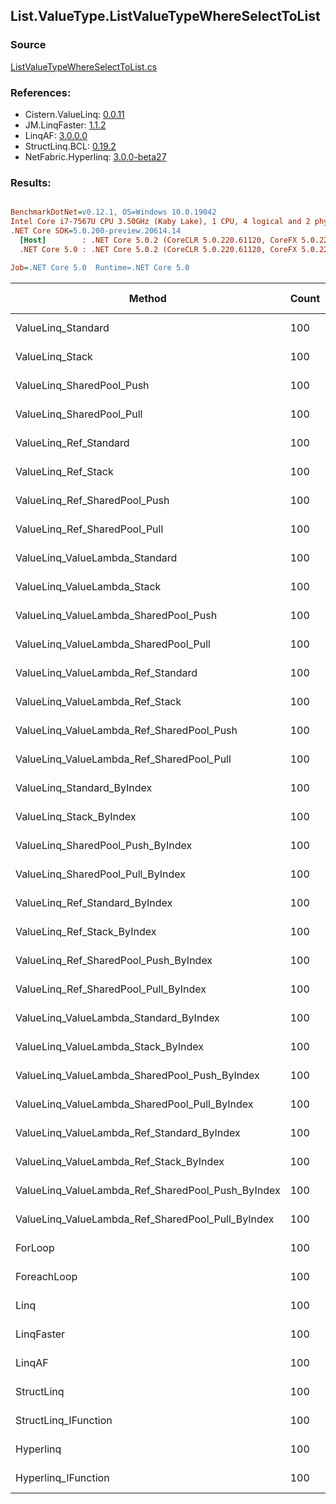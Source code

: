 ﻿## List.ValueType.ListValueTypeWhereSelectToList

### Source
[ListValueTypeWhereSelectToList.cs](../LinqBenchmarks/List/ValueType/ListValueTypeWhereSelectToList.cs)

### References:
- Cistern.ValueLinq: [0.0.11](https://www.nuget.org/packages/Cistern.ValueLinq/0.0.11)
- JM.LinqFaster: [1.1.2](https://www.nuget.org/packages/JM.LinqFaster/1.1.2)
- LinqAF: [3.0.0.0](https://www.nuget.org/packages/LinqAF/3.0.0.0)
- StructLinq.BCL: [0.19.2](https://www.nuget.org/packages/StructLinq.BCL/0.19.2)
- NetFabric.Hyperlinq: [3.0.0-beta27](https://www.nuget.org/packages/NetFabric.Hyperlinq/3.0.0-beta27)

### Results:
``` ini

BenchmarkDotNet=v0.12.1, OS=Windows 10.0.19042
Intel Core i7-7567U CPU 3.50GHz (Kaby Lake), 1 CPU, 4 logical and 2 physical cores
.NET Core SDK=5.0.200-preview.20614.14
  [Host]        : .NET Core 5.0.2 (CoreCLR 5.0.220.61120, CoreFX 5.0.220.61120), X64 RyuJIT
  .NET Core 5.0 : .NET Core 5.0.2 (CoreCLR 5.0.220.61120, CoreFX 5.0.220.61120), X64 RyuJIT

Job=.NET Core 5.0  Runtime=.NET Core 5.0  

```
|                                            Method | Count |       Mean |    Error |   StdDev | Ratio | RatioSD |  Gen 0 | Gen 1 | Gen 2 | Allocated |
|-------------------------------------------------- |------ |-----------:|---------:|---------:|------:|--------:|-------:|------:|------:|----------:|
|                                ValueLinq_Standard |   100 | 1,789.3 ns | 19.71 ns | 18.44 ns |  2.05 |    0.03 | 2.4433 |     - |     - |   4.99 KB |
|                                   ValueLinq_Stack |   100 | 1,589.6 ns | 10.55 ns |  9.35 ns |  1.82 |    0.02 | 0.9823 |     - |     - |   2.01 KB |
|                         ValueLinq_SharedPool_Push |   100 | 2,051.3 ns | 22.85 ns | 20.25 ns |  2.35 |    0.03 | 0.9804 |     - |     - |   2.01 KB |
|                         ValueLinq_SharedPool_Pull |   100 | 1,909.1 ns | 10.93 ns |  9.13 ns |  2.19 |    0.01 | 0.9804 |     - |     - |   2.01 KB |
|                            ValueLinq_Ref_Standard |   100 | 1,651.6 ns | 14.84 ns | 13.15 ns |  1.89 |    0.02 | 2.4433 |     - |     - |   4.99 KB |
|                               ValueLinq_Ref_Stack |   100 | 1,534.1 ns |  8.02 ns |  7.50 ns |  1.76 |    0.02 | 0.9823 |     - |     - |   2.01 KB |
|                     ValueLinq_Ref_SharedPool_Push |   100 | 1,911.1 ns | 10.31 ns |  9.64 ns |  2.19 |    0.02 | 0.9823 |     - |     - |   2.01 KB |
|                     ValueLinq_Ref_SharedPool_Pull |   100 | 1,862.0 ns |  3.47 ns |  2.89 ns |  2.14 |    0.02 | 0.9823 |     - |     - |   2.01 KB |
|                    ValueLinq_ValueLambda_Standard |   100 | 1,338.1 ns |  7.97 ns |  7.45 ns |  1.53 |    0.01 | 2.4433 |     - |     - |   4.99 KB |
|                       ValueLinq_ValueLambda_Stack |   100 | 1,594.0 ns | 11.43 ns | 10.69 ns |  1.83 |    0.02 | 0.9823 |     - |     - |   2.01 KB |
|             ValueLinq_ValueLambda_SharedPool_Push |   100 | 1,599.1 ns |  7.64 ns |  6.78 ns |  1.83 |    0.02 | 0.9823 |     - |     - |   2.01 KB |
|             ValueLinq_ValueLambda_SharedPool_Pull |   100 | 1,732.7 ns |  7.29 ns |  6.46 ns |  1.99 |    0.01 | 0.9823 |     - |     - |   2.01 KB |
|                ValueLinq_ValueLambda_Ref_Standard |   100 | 1,080.1 ns |  6.67 ns |  5.92 ns |  1.24 |    0.01 | 2.4433 |     - |     - |   4.99 KB |
|                   ValueLinq_ValueLambda_Ref_Stack |   100 | 1,359.2 ns |  5.76 ns |  5.10 ns |  1.56 |    0.01 | 0.9823 |     - |     - |   2.01 KB |
|         ValueLinq_ValueLambda_Ref_SharedPool_Push |   100 | 1,359.8 ns |  4.94 ns |  4.38 ns |  1.56 |    0.01 | 0.9823 |     - |     - |   2.01 KB |
|         ValueLinq_ValueLambda_Ref_SharedPool_Pull |   100 | 1,609.6 ns |  7.47 ns |  6.24 ns |  1.85 |    0.02 | 0.9823 |     - |     - |   2.01 KB |
|                        ValueLinq_Standard_ByIndex |   100 | 1,522.0 ns | 17.33 ns | 15.36 ns |  1.75 |    0.02 | 2.4433 |     - |     - |   4.99 KB |
|                           ValueLinq_Stack_ByIndex |   100 | 1,208.3 ns |  8.35 ns |  7.81 ns |  1.39 |    0.01 | 0.9823 |     - |     - |   2.01 KB |
|                 ValueLinq_SharedPool_Push_ByIndex |   100 | 1,779.8 ns | 26.68 ns | 22.28 ns |  2.04 |    0.03 | 0.9823 |     - |     - |   2.01 KB |
|                 ValueLinq_SharedPool_Pull_ByIndex |   100 | 1,459.8 ns |  8.62 ns |  7.20 ns |  1.67 |    0.02 | 0.9823 |     - |     - |   2.01 KB |
|                    ValueLinq_Ref_Standard_ByIndex |   100 | 1,371.9 ns | 12.17 ns | 11.38 ns |  1.57 |    0.02 | 2.4433 |     - |     - |   4.99 KB |
|                       ValueLinq_Ref_Stack_ByIndex |   100 | 1,135.7 ns |  5.98 ns |  5.60 ns |  1.30 |    0.01 | 0.9823 |     - |     - |   2.01 KB |
|             ValueLinq_Ref_SharedPool_Push_ByIndex |   100 | 1,638.5 ns | 14.47 ns | 13.53 ns |  1.88 |    0.02 | 0.9823 |     - |     - |   2.01 KB |
|             ValueLinq_Ref_SharedPool_Pull_ByIndex |   100 | 1,391.9 ns |  4.39 ns |  3.89 ns |  1.60 |    0.01 | 0.9823 |     - |     - |   2.01 KB |
|            ValueLinq_ValueLambda_Standard_ByIndex |   100 | 1,105.3 ns |  7.01 ns |  6.56 ns |  1.27 |    0.01 | 2.4433 |     - |     - |   4.99 KB |
|               ValueLinq_ValueLambda_Stack_ByIndex |   100 | 1,228.5 ns |  8.33 ns |  7.79 ns |  1.41 |    0.01 | 0.9823 |     - |     - |   2.01 KB |
|     ValueLinq_ValueLambda_SharedPool_Push_ByIndex |   100 | 1,317.9 ns |  5.37 ns |  4.48 ns |  1.51 |    0.01 | 0.9823 |     - |     - |   2.01 KB |
|     ValueLinq_ValueLambda_SharedPool_Pull_ByIndex |   100 | 1,311.4 ns |  5.05 ns |  4.72 ns |  1.50 |    0.01 | 0.9823 |     - |     - |   2.01 KB |
|        ValueLinq_ValueLambda_Ref_Standard_ByIndex |   100 | 1,109.5 ns |  6.02 ns |  5.34 ns |  1.27 |    0.01 | 2.4433 |     - |     - |   4.99 KB |
|           ValueLinq_ValueLambda_Ref_Stack_ByIndex |   100 | 1,026.5 ns |  4.97 ns |  4.65 ns |  1.18 |    0.01 | 0.9823 |     - |     - |   2.01 KB |
| ValueLinq_ValueLambda_Ref_SharedPool_Push_ByIndex |   100 | 1,305.6 ns |  4.47 ns |  4.18 ns |  1.50 |    0.01 | 0.9823 |     - |     - |   2.01 KB |
| ValueLinq_ValueLambda_Ref_SharedPool_Pull_ByIndex |   100 | 1,217.8 ns |  5.33 ns |  4.73 ns |  1.40 |    0.01 | 0.9823 |     - |     - |   2.01 KB |
|                                           ForLoop |   100 |   871.8 ns |  6.65 ns |  5.90 ns |  1.00 |    0.00 | 2.4433 |     - |     - |   4.99 KB |
|                                       ForeachLoop |   100 | 1,088.9 ns | 11.13 ns | 10.41 ns |  1.25 |    0.02 | 2.4433 |     - |     - |   4.99 KB |
|                                              Linq |   100 | 1,277.0 ns |  8.34 ns |  7.40 ns |  1.46 |    0.02 | 2.5768 |     - |     - |   5.27 KB |
|                                        LinqFaster |   100 | 1,389.4 ns | 16.30 ns | 14.45 ns |  1.59 |    0.01 | 3.4237 |     - |     - |      7 KB |
|                                            LinqAF |   100 | 2,422.4 ns | 34.18 ns | 70.58 ns |  2.84 |    0.13 | 2.4414 |     - |     - |   4.99 KB |
|                                        StructLinq |   100 | 1,171.4 ns |  5.94 ns |  5.56 ns |  1.34 |    0.01 | 1.0281 |     - |     - |    2.1 KB |
|                              StructLinq_IFunction |   100 |   853.2 ns | 16.12 ns | 13.46 ns |  0.98 |    0.02 | 0.9823 |     - |     - |   2.01 KB |
|                                         Hyperlinq |   100 | 1,396.1 ns | 18.88 ns | 16.73 ns |  1.60 |    0.02 | 1.0166 |     - |     - |   2.08 KB |
|                               Hyperlinq_IFunction |   100 |   974.7 ns |  5.05 ns |  4.47 ns |  1.12 |    0.01 | 1.0166 |     - |     - |   2.08 KB |
